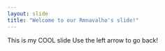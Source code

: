 ```yaml
---
layout: slide
title: "Welcome to our Rmnavalho's slide!"
---
```

This is my COOL slide
Use the left arrow to go back!